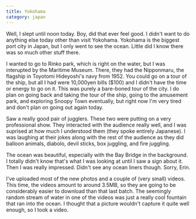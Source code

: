 ```yaml
---
title: Yokohama
category: japan
---
```

Well, I slept until noon today. Boy, did that ever feel good. I didn't want to do anything else today other than visit Yokohama. Yokohama is the biggest port city in Japan, but I only went to see the ocean. Little did I know there was so much other stuff there.

I wanted to go to Rinko park, which is right on the water, but I was interupted by the Maritime Museum. There, they had the Nipponmaru, the flagship in Toyotomi Hideyoshi's navy from 1952. You could go on a tour of the ship, but all I had were 10,000yen bills ($100) and I didn't have the time or energy to go on it. This was purely a bare-boned tour of the city. I do plan on going back and taking the tour of the ship, going to the amusement park, and exploring Snoopy Town eventually, but right now I'm very tired and don't plan on going out again today.

Saw a really good pair of jugglers. These two were putting on a very professional show. They interacted with the audience really well, and I was suprised at how much I understood them (they spoke entirely Japanese). I was laughing at their jokes along with the rest of the audience as they did balloon animals, diabolo, devil sticks, box juggling, and fire juggling.

The ocean was beautiful, especially with the Bay Bridge in the background. I totally didn't know that's what I was looking at until I saw a sign about it. Then I was really impressed. Didn't see any ocean liners though. Sorry, Erin.

I've uploaded most of the new photos and a couple of (very small) videos. This time, the videos amount to around 3.5MB, so they are going to be considerably easier to download than that last batch. The seemingly random stream of water in one of the videos was just a really cool fountain that ran into the ocean. I thought that a picture wouldn't capture it quite well enough, so I took a video.
